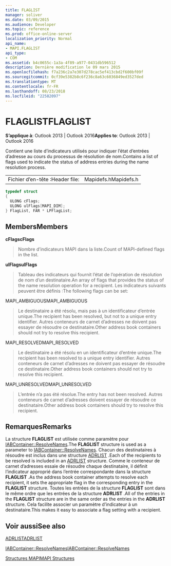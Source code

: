 ```yaml
---
title: FLAGLIST
manager: soliver
ms.date: 03/09/2015
ms.audience: Developer
ms.topic: reference
ms.prod: office-online-server
localization_priority: Normal
api_name:
- MAPI.FLAGLIST
api_type:
- COM
ms.assetid: b4c0655c-1a3a-4f89-a977-0431db596512
description: Dernière modification le 09 mars 2015
ms.openlocfilehash: f7a236c2a7e307d278cac5ef413cbd2f600bf09f
ms.sourcegitcommit: 0cf39e5382b8c6f236c8a63c6036849ed3527ded
ms.translationtype: MT
ms.contentlocale: fr-FR
ms.lasthandoff: 08/23/2018
ms.locfileid: "22582097"
---
```

# <a name="flaglist"></a><span data-ttu-id="0de7e-103">FLAGLIST</span><span class="sxs-lookup"><span data-stu-id="0de7e-103">FLAGLIST</span></span>

  
  
<span data-ttu-id="0de7e-104">**S’applique à**: Outlook 2013 | Outlook 2016</span><span class="sxs-lookup"><span data-stu-id="0de7e-104">**Applies to**: Outlook 2013 | Outlook 2016</span></span> 
  
<span data-ttu-id="0de7e-105">Contient une liste d’indicateurs utilisés pour indiquer l’état d’entrées d’adresse au cours du processus de résolution de nom.</span><span class="sxs-lookup"><span data-stu-id="0de7e-105">Contains a list of flags used to indicate the status of address entries during the name resolution process.</span></span>
  
|||
|:-----|:-----|
|<span data-ttu-id="0de7e-106">Fichier d’en-tête :</span><span class="sxs-lookup"><span data-stu-id="0de7e-106">Header file:</span></span>  <br/> |<span data-ttu-id="0de7e-107">Mapidefs.h</span><span class="sxs-lookup"><span data-stu-id="0de7e-107">Mapidefs.h</span></span>  <br/> |
   
```cpp
typedef struct
{
  ULONG cFlags;
  ULONG ulFlags[MAPI_DIM];
} FlagList, FAR * LPFlagList;

```

## <a name="members"></a><span data-ttu-id="0de7e-108">Members</span><span class="sxs-lookup"><span data-stu-id="0de7e-108">Members</span></span>

 <span data-ttu-id="0de7e-109">**cFlags**</span><span class="sxs-lookup"><span data-stu-id="0de7e-109">**cFlags**</span></span>
  
> <span data-ttu-id="0de7e-110">Nombre d’indicateurs MAPI dans la liste.</span><span class="sxs-lookup"><span data-stu-id="0de7e-110">Count of MAPI-defined flags in the list.</span></span>
    
 <span data-ttu-id="0de7e-111">**ulFlags**</span><span class="sxs-lookup"><span data-stu-id="0de7e-111">**ulFlags**</span></span>
  
> <span data-ttu-id="0de7e-112">Tableau des indicateurs qui fournit l’état de l’opération de résolution de nom d’un destinataire.</span><span class="sxs-lookup"><span data-stu-id="0de7e-112">An array of flags that provides the status of the name resolution operation for a recipient.</span></span> <span data-ttu-id="0de7e-113">Les indicateurs suivants peuvent être définis :</span><span class="sxs-lookup"><span data-stu-id="0de7e-113">The following flags can be set:</span></span>
    
<span data-ttu-id="0de7e-114">MAPI_AMBIGUOUS</span><span class="sxs-lookup"><span data-stu-id="0de7e-114">MAPI_AMBIGUOUS</span></span> 
  
> <span data-ttu-id="0de7e-115">Le destinataire a été résolu, mais pas à un identificateur d’entrée unique.</span><span class="sxs-lookup"><span data-stu-id="0de7e-115">The recipient has been resolved, but not to a unique entry identifier.</span></span> <span data-ttu-id="0de7e-116">Autres conteneurs de carnet d’adresses ne doivent pas essayer de résoudre ce destinataire.</span><span class="sxs-lookup"><span data-stu-id="0de7e-116">Other address book containers should not try to resolve this recipient.</span></span> 
    
<span data-ttu-id="0de7e-117">MAPI_RESOLVED</span><span class="sxs-lookup"><span data-stu-id="0de7e-117">MAPI_RESOLVED</span></span> 
  
> <span data-ttu-id="0de7e-118">Le destinataire a été résolu en un identificateur d’entrée unique.</span><span class="sxs-lookup"><span data-stu-id="0de7e-118">The recipient has been resolved to a unique entry identifier.</span></span> <span data-ttu-id="0de7e-119">Autres conteneurs de carnet d’adresses ne doivent pas essayer de résoudre ce destinataire.</span><span class="sxs-lookup"><span data-stu-id="0de7e-119">Other address book containers should not try to resolve this recipient.</span></span> 
    
<span data-ttu-id="0de7e-120">MAPI_UNRESOLVED</span><span class="sxs-lookup"><span data-stu-id="0de7e-120">MAPI_UNRESOLVED</span></span> 
  
> <span data-ttu-id="0de7e-121">L’entrée n’a pas été résolue.</span><span class="sxs-lookup"><span data-stu-id="0de7e-121">The entry has not been resolved.</span></span> <span data-ttu-id="0de7e-122">Autres conteneurs de carnet d’adresses doivent essayer de résoudre ce destinataire.</span><span class="sxs-lookup"><span data-stu-id="0de7e-122">Other address book containers should try to resolve this recipient.</span></span>
    
## <a name="remarks"></a><span data-ttu-id="0de7e-123">Remarques</span><span class="sxs-lookup"><span data-stu-id="0de7e-123">Remarks</span></span>

<span data-ttu-id="0de7e-124">La structure **FLAGLIST** est utilisée comme paramètre pour [IABContainer::ResolveNames](iabcontainer-resolvenames.md).</span><span class="sxs-lookup"><span data-stu-id="0de7e-124">The **FLAGLIST** structure is used as a parameter to [IABContainer::ResolveNames](iabcontainer-resolvenames.md).</span></span> <span data-ttu-id="0de7e-125">Chacun des destinataires à résoudre est inclus dans une structure [ADRLIST](adrlist.md) .</span><span class="sxs-lookup"><span data-stu-id="0de7e-125">Each of the recipients to be resolved is included in an [ADRLIST](adrlist.md) structure.</span></span> <span data-ttu-id="0de7e-126">Comme le conteneur de carnet d’adresses essaie de résoudre chaque destinataire, il définit l’indicateur approprié dans l’entrée correspondante dans la structure **FLAGLIST** .</span><span class="sxs-lookup"><span data-stu-id="0de7e-126">As the address book container attempts to resolve each recipient, it sets the appropriate flag in the corresponding entry in the **FLAGLIST** structure.</span></span> <span data-ttu-id="0de7e-127">Toutes les entrées de la structure **FLAGLIST** sont dans le même ordre que les entrées de la structure **ADRLIST** .</span><span class="sxs-lookup"><span data-stu-id="0de7e-127">All of the entries in the **FLAGLIST** structure are in the same order as the entries in the **ADRLIST** structure.</span></span> <span data-ttu-id="0de7e-128">Cela facilite associer un paramètre d’indicateur à un destinataire.</span><span class="sxs-lookup"><span data-stu-id="0de7e-128">This makes it easy to associate a flag setting with a recipient.</span></span> 
  
## <a name="see-also"></a><span data-ttu-id="0de7e-129">Voir aussi</span><span class="sxs-lookup"><span data-stu-id="0de7e-129">See also</span></span>



[<span data-ttu-id="0de7e-130">ADRLIST</span><span class="sxs-lookup"><span data-stu-id="0de7e-130">ADRLIST</span></span>](adrlist.md)
  
[<span data-ttu-id="0de7e-131">IABContainer::ResolveNames</span><span class="sxs-lookup"><span data-stu-id="0de7e-131">IABContainer::ResolveNames</span></span>](iabcontainer-resolvenames.md)


[<span data-ttu-id="0de7e-132">Structures MAPI</span><span class="sxs-lookup"><span data-stu-id="0de7e-132">MAPI Structures</span></span>](mapi-structures.md)

